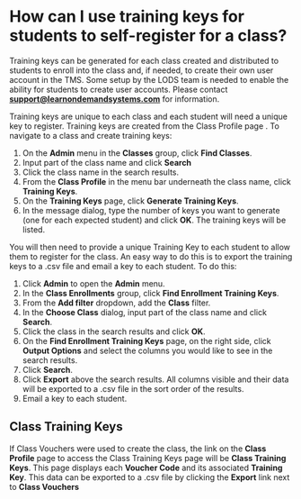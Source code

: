 # How can I use training keys for students to self-register for a class?

Training keys can be generated for each class created and distributed to students to enroll into the class and, if needed, to create their own user account in the TMS. Some setup by the LODS team is needed to enable the ability for students to create user accounts. Please contact **support@learnondemandsystems.com** for information.

Training keys are unique to each class and each student will need a unique key to register. Training keys are created from the Class Profile page . To navigate to a class and create training keys:
1. On the **Admin** menu in the **Classes** group, click **Find Classes**. 
1. Input part of the class name and click **Search**
1. Click the class name in the search results. 
1. From the **Class Profile** in the menu bar underneath the class name, click **Training Keys**.
1. On the **Training Keys** page, click **Generate Training Keys**.
1. In the message dialog, type the number of keys you want to generate (one for each expected student) and click **OK**. The training keys will be listed. 

You will then need to provide a unique Training Key to each student to allow them to register for the class. An easy way to do this is to export the training keys to a .csv file and email a key to each student. To do this:
1. Click **Admin** to open the **Admin** menu.
1. In the **Class Enrollments** group, click **Find Enrollment Training Keys**.
1. From the **Add filter** dropdown, add the **Class** filter.
1. In the **Choose Class** dialog, input part of the class name and click **Search**.
1. Click the class in the search results and click **OK**.
1. On the **Find Enrollment Training Keys** page, on the right side, click **Output Options** and select the columns you would like to see in the search results.
1. Click **Search**.
1. Click **Export** above the search results. All columns visible and their data will be exported to a .csv file in the sort order of the results.
1. Email a key to each student.

## Class Training Keys
If Class Vouchers were used to create the class, the link on the **Class Profile** page to access the Class Training Keys page will be **Class Training Keys**. This page displays each **Voucher Code** and its associated **Training Key**. This data can be exported to a .csv file by clicking the **Export** link next to **Class Vouchers**
